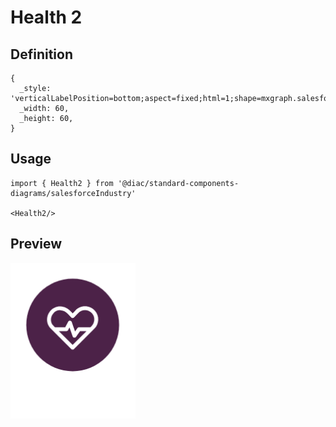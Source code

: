 # Health 2

## Definition

```
{
  _style: 'verticalLabelPosition=bottom;aspect=fixed;html=1;shape=mxgraph.salesforce.health2;',
  _width: 60,
  _height: 60,
}
```

## Usage

```
import { Health2 } from '@diac/standard-components-diagrams/salesforceIndustry'

<Health2/>
```

## Preview

<img src="./health-2.png" width="200"/>
